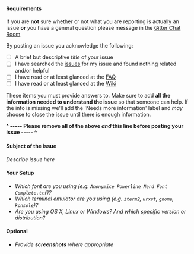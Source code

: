 #### Requirements

If you are **not** sure whether or not what you are reporting is actually an issue **or** you have a general question please message in the [Gitter Chat Room](https://gitter.im/ryanoasis/nerd-fonts)

By posting an issue you acknowledge the following:

- [ ] A brief but descriptive _title_ of your issue
- [ ] I have searched the [issues](https://github.com/ryanoasis/nerd-fonts/issues) for my issue and found nothing related and/or helpful
- [ ] I have read or at least glanced at the [FAQ](https://github.com/ryanoasis/nerd-fonts/wiki/FAQ)
- [ ] I have read or at least glanced at the [Wiki](https://github.com/ryanoasisnerd-fonts/wiki)

These items you must provide answers to. Make sure to add **all the information needed to understand the issue** so that someone can help. If the info is missing we'll add the 'Needs more information' label and _may_ choose to close the issue until there is enough information.

**^ ----- Please remove all of the above _and_ this line before posting your issue ----- ^**

#### Subject of the issue

_Describe issue here_

#### Your Setup

- _Which font are you using (e.g. `Anonymice Powerline Nerd Font Complete.ttf`)?_
- _Which terminal emulator are you using (e.g. `iterm2`, `urxvt`, `gnome`, `konsole`)?_
- _Are you using OS X, Linux or Windows? And which specific version or distribution?_

#### Optional

- _Provide **screenshots** where appropriate_
